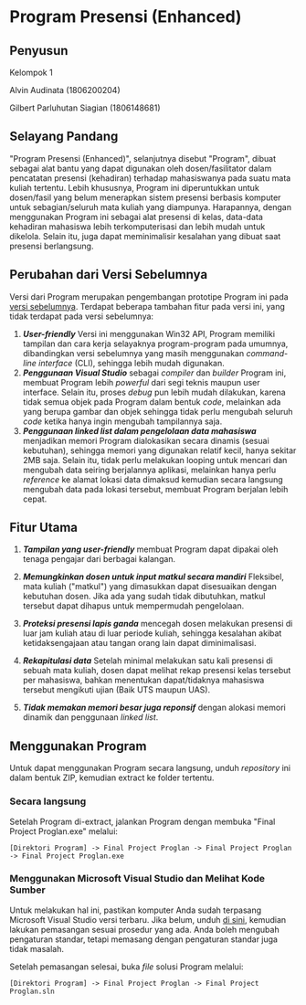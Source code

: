 # Program Presensi (Enhanced)
## Penyusun
Kelompok 1

Alvin Audinata (1806200204)

Gilbert Parluhutan Siagian (1806148681)

## Selayang Pandang

"Program Presensi (Enhanced)", selanjutnya disebut "Program", dibuat sebagai alat bantu yang dapat digunakan oleh dosen/fasilitator dalam pencatatan presensi (kehadiran) terhadap mahasiswanya pada suatu mata kuliah tertentu. Lebih khususnya, Program ini diperuntukkan untuk dosen/fasil yang belum menerapkan sistem presensi berbasis komputer untuk sebagian/seluruh mata kuliah yang diampunya. Harapannya, dengan menggunakan Program ini sebagai alat presensi di kelas, data-data kehadiran mahasiswa lebih terkomputerisasi dan lebih mudah untuk dikelola. Selain itu, juga dapat meminimalisir kesalahan yang dibuat saat presensi berlangsung.

## Perubahan dari Versi Sebelumnya

Versi dari Program merupakan pengembangan prototipe Program ini pada [versi sebelumnya](https://github.com/Turbo46/Program-Presensi-Dosen). Terdapat beberapa tambahan fitur pada versi ini, yang tidak terdapat pada versi sebelumnya:

1. ***User-friendly*** Versi ini menggunakan Win32 API, Program memiliki tampilan dan cara kerja selayaknya program-program pada umumnya, dibandingkan versi sebelumnya yang masih menggunakan *command-line interface* (CLI), sehingga lebih mudah digunakan.
2. ***Penggunaan Visual Studio*** sebagai *compiler* dan *builder* Program ini, membuat Program lebih *powerful* dari segi teknis maupun user interface. Selain itu, proses *debug* pun lebih mudah dilakukan, karena tidak semua objek pada Program dalam bentuk *code*, melainkan ada yang berupa gambar dan objek sehingga tidak perlu mengubah seluruh *code* ketika hanya ingin mengubah tampilannya saja.
3. ***Penggunaan linked list dalam pengelolaan data mahasiswa*** menjadikan memori Program dialokasikan secara dinamis (sesuai kebutuhan), sehingga memori yang digunakan relatif kecil, hanya sekitar 2MB saja. Selain itu, tidak perlu melakukan looping untuk mencari dan mengubah data seiring berjalannya aplikasi, melainkan hanya perlu *reference* ke alamat lokasi data dimaksud kemudian secara langsung mengubah data pada lokasi tersebut, membuat Program berjalan lebih cepat.

## Fitur Utama

1. ***Tampilan yang user-friendly*** membuat Program dapat dipakai oleh tenaga pengajar dari berbagai kalangan.

2. ***Memungkinkan dosen untuk input matkul secara mandiri*** Fleksibel, mata kuliah ("matkul") yang dimasukkan dapat disesuaikan dengan kebutuhan dosen. Jika ada yang sudah tidak dibutuhkan, matkul tersebut dapat dihapus untuk mempermudah pengelolaan.

3. ***Proteksi presensi lapis ganda*** mencegah dosen melakukan presensi di luar jam kuliah atau di luar periode kuliah, sehingga kesalahan akibat ketidaksengajaan atau tangan orang lain dapat diminimalisasi.

4. ***Rekapitulasi data*** Setelah minimal melakukan satu kali presensi di sebuah mata kuliah, dosen dapat melihat rekap presensi kelas tersebut per mahasiswa, bahkan menentukan dapat/tidaknya mahasiswa tersebut mengikuti ujian (Baik UTS maupun UAS).

5. ***Tidak memakan memori besar juga reponsif*** dengan alokasi memori dinamik dan penggunaan *linked list*.

## Menggunakan Program

Untuk dapat menggunakan Program secara langsung, unduh *repository* ini dalam bentuk ZIP, kemudian extract ke folder tertentu.

### Secara langsung

Setelah Program di-extract, jalankan Program dengan membuka "Final Project Proglan.exe" melalui:

```
[Direktori Program] -> Final Project Proglan -> Final Project Proglan -> Final Project Proglan.exe
```

### Menggunakan Microsoft Visual Studio dan Melihat Kode Sumber

Untuk melakukan hal ini, pastikan komputer Anda sudah terpasang Microsoft Visual Studio versi terbaru. Jika belum, unduh [di sini](), kemudian lakukan pemasangan sesuai prosedur yang ada. Anda boleh mengubah pengaturan standar, tetapi memasang dengan pengaturan standar juga tidak masalah.

Setelah pemasangan selesai, buka *file* solusi Program melalui:

```
[Direktori Program] -> Final Project Proglan -> Final Project Proglan.sln
```
